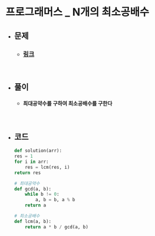 # 프로그래머스 _ N개의 최소공배수

- ## 문제
    - ### [링크](https://school.programmers.co.kr/learn/courses/30/lessons/12953?language=python3)

<br>

- ## 풀이
    - #### 최대공약수를 구하여 최소공배수를 구한다

<br>

- ## 코드
    ```python
    def solution(arr):
    res = 1
    for i in arr:
        res = lcm(res, i)
    return res
    
    # 최대공약수
    def gcd(a, b):
        while b != 0:
            a, b = b, a % b
        return a

    # 최소공배수
    def lcm(a, b):
        return a * b / gcd(a, b)
    ```

